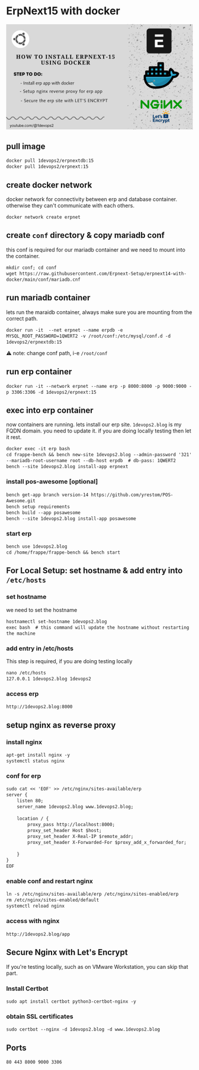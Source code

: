 # ErpNext15 with docker
![Alt text](https://github.com/Erpnext-Setup/erpnext15-with-docker/blob/main/Youtube%20Thumbnail.png)

##  pull image
```
docker pull 1devops2/erpnextdb:15 				
docker pull 1devops2/erpnext:15
```

## create docker network
docker network for connectivity between erp and database container. otherwise they can't communicate with each others.
```
docker network create erpnet
```

## create `conf` directory & copy mariadb conf
this conf is required for our mariadb container and we need to mount into the container.
```
mkdir conf; cd conf
wget https://raw.githubusercontent.com/Erpnext-Setup/erpnext14-with-docker/main/conf/mariadb.cnf
```

## run mariadb container
lets run the maraidb container, always make sure you are mounting from the correct path.
```
docker run -it  --net erpnet --name erpdb -e MYSQL_ROOT_PASSWORD=1QWERT2 -v /root/conf:/etc/mysql/conf.d -d 1devops2/erpnextdb:15
```
⚠ note: change conf path, i-e `/root/conf`


## run erp container
```
docker run -it --network erpnet --name erp -p 8000:8000 -p 9000:9000 -p 3306:3306 -d 1devops2/erpnext:15
```

## exec into erp container
now containers are running. lets install our erp site. `1devops2.blog` is my FQDN domain. you need to update it. if you are doing locally testing then let it rest.
```
docker exec -it erp bash
cd frappe-bench && bench new-site 1devops2.blog --admin-password '321' --mariadb-root-username root --db-host erpdb  # db-pass: 1QWERT2
bench --site 1devops2.blog install-app erpnext
```

### install pos-awesome [optional]
```
bench get-app branch version-14 https://github.com/yrestom/POS-Awesome.git
bench setup requirements
bench build --app posawesome
bench --site 1devops2.blog install-app posawesome
```

### start erp
```
bench use 1devops2.blog
cd /home/frappe/frappe-bench && bench start
```
## For Local Setup: set hostname & add entry into `/etc/hosts`
### set hostname
we need to set the hostname
```
hostnamectl set-hostname 1devops2.blog
exec bash  # this command will update the hostname without restarting the machine
```
### add entry in /etc/hosts
This step is required, if you are doing testing locally
```
nano /etc/hosts
127.0.0.1 1devops2.blog 1devops2
```

### access erp     
```
http://1devops2.blog:8000
```

## setup nginx as reverse proxy
### install nginx
```
apt-get install nginx -y
systemctl status nginx
```
### conf for erp
```
sudo cat << 'EOF' >> /etc/nginx/sites-available/erp
server {
    listen 80;
    server_name 1devops2.blog www.1devops2.blog;

    location / {
        proxy_pass http://localhost:8000;  
        proxy_set_header Host $host;
        proxy_set_header X-Real-IP $remote_addr;
        proxy_set_header X-Forwarded-For $proxy_add_x_forwarded_for;

    }
}
EOF
```
### enable conf and restart nginx
```
ln -s /etc/nginx/sites-available/erp /etc/nginx/sites-enabled/erp
rm /etc/nginx/sites-enabled/default
systemctl reload nginx
```

### access with nginx
```
http://1devops2.blog/app
```

## Secure Nginx with Let's Encrypt
If you're testing locally, such as on VMware Workstation, you can skip that part.
### Install Certbot
```
sudo apt install certbot python3-certbot-nginx -y
```

### obtain SSL certificates
```
sudo certbot --nginx -d 1devops2.blog -d www.1devops2.blog
```
## Ports
```
80 443 8000 9000 3306
```
